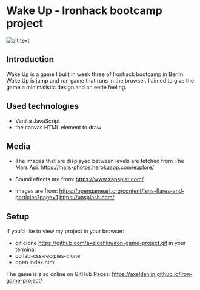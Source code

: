 # Wake Up - Ironhack bootcamp project
![alt text](https://i.imgur.com/1QgrNNw.png)
## Introduction

Wake Up is a game I built in week three of Ironhack bootcamp in Berlin. Wake Up is jump and run game that runs in the browser. I aimed to give the game a minimalistic design and an eerie feeling.

## Used technologies
- Vanilla JavaScript
- the canvas HTML element to draw
  
## Media

- The images that are displayed between levels are fetched from The Mars Api.
https://mars-photos.herokuapp.com/explore/

- Sound effects are from:
https://www.zapsplat.com/
 
- Images are from:
https://opengameart.org/content/lens-flares-and-particles?page=1
https://unsplash.com/

  
## Setup

If you’d like to view my project in your browser:

- git clone https://github.com/axeldahlin/iron-game-project.git in your terminal
- cd lab-css-recipies-clone
- open index.html

The game is also online on GitHub Pages: 
https://axeldahlin.github.io/iron-game-project/
